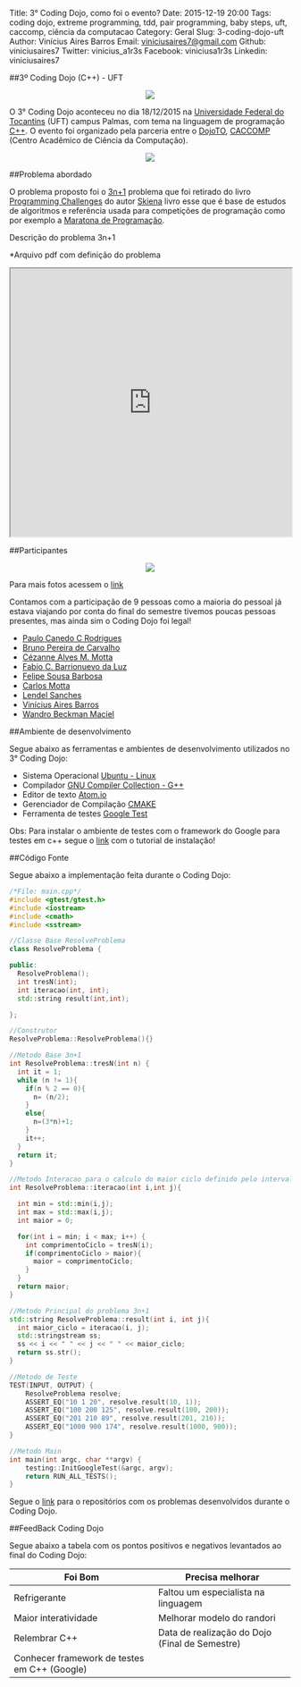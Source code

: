 Title: 3° Coding Dojo, como foi o evento?
Date: 2015-12-19 20:00
Tags: coding dojo, extreme programming, tdd, pair programming, baby steps, uft, caccomp, ciência da computacao
Category: Geral
Slug: 3-coding-dojo-uft
Author: Vinícius Aires Barros
Email:  viniciusaires7@gmail.com
Github: viniciusaires7
Twitter: vinicius_a1r3s
Facebook: viniciusa1r3s
Linkedin: viniciusaires7

##3º Coding Dojo (C++) - UFT

<p align="center">
  <img src="https://raw.githubusercontent.com/dojoto/dojoto.github.io/pelican/content/images/viniciusaires7/3-dojo-banner.jpg"/>
</p>

O 3° Coding Dojo aconteceu no dia 18/12/2015 na <a target="_blank" href="http://www.uft.edu.br">Universidade Federal do Tocantins</a> (UFT) campus Palmas, com tema na linguagem de programação <a target="_blank" href="https://pt.wikipedia.org/wiki/C%2B%2B">C++</a>.
O evento foi organizado pela parceria entre o <a target="_blank" href="http://dojoto.info">DojoTO</a>, <a target="_blank" href="https://www.facebook.com/caccompuft">CACCOMP</a> (Centro Acadêmico de Ciência da Computação).

<p align="center">
  <img src="https://raw.githubusercontent.com/dojoto/dojoto.github.io/pelican/content/images/viniciusaires7/27-03-organizacao-coding-dojo.jpg"/>
</p>

##Problema abordado

O problema proposto foi o [3n+1](https://uva.onlinejudge.org/index.php?option=com_onlinejudge&Itemid=8&page=show_problem&problem=36) problema que foi retirado do livro [Programming Challenges](http://www.programming-challenges.com/) do autor [Skiena](http://www3.cs.stonybrook.edu/~skiena/) livro esse que é base de estudos de algoritmos e referência usada para competições de programação como por exemplo a [Maratona de Programação](http://maratona.ime.usp.br/).

Descrição do problema 3n+1

*Arquivo pdf com definição do problema

<iframe src="https://drive.google.com/file/d/0BwOxXBIiBMq4ZXpUdzFVNEhfYkU/preview" width="100%" height="480"></iframe>

##Participantes

<p align="center">
  <img src="https://raw.githubusercontent.com/dojoto/dojoto.github.io/pelican/content/images/viniciusaires7/coding-dojo-18-12-2015.jpg"/>
</p>

Para mais fotos acessem o [link](https://goo.gl/photos/RoLwwdiiWEd857Un6)

Contamos com a participação de 9 pessoas como a maioria do pessoal já estava viajando por conta do final do semestre tivemos poucas pessoas presentes, mas ainda sim o Coding Dojo foi legal!

- [Paulo Canedo C Rodrigues](https://www.facebook.com/paulocanedo)
- [Bruno Pereira de Carvalho](https://www.facebook.com/bruno.p.carvalho.754)
- [Cézanne Alves M. Motta](https://www.facebook.com/cezanne.alves)
- [Fabio C. Barrionuevo da Luz](https://www.facebook.com/fabiocbarrionuevo)
- [Felipe Sousa Barbosa](https://www.facebook.com/felipe.sousabarbosa.3)
- [Carlos Motta](https://www.facebook.com/carloscasca)
- [Lendel Sanches](https://www.facebook.com/Lendelsanches)
- [Vinícius Aires Barros](https://www.facebook.com/viniciusa1r3s)
- [Wandro Beckman Maciel](https://www.facebook.com/wandrobeckman)

##Ambiente de desenvolvimento

Segue abaixo as ferramentas e ambientes de desenvolvimento utilizados no 3° Coding Dojo:

- Sistema Operacional [Ubuntu - Linux](http://www.ubuntu.com)
- Compilador [GNU Compiler Collection - G++](https://gcc.gnu.org/)
- Editor de texto [Atom.io](http://www.atom.io)
- Gerenciador de Compilação [CMAKE](https://cmake.org/)
- Ferramenta de testes [Google Test](https://github.com/google/googletest)

Obs: Para instalar o ambiente de testes com o framework do Google para testes em c++ segue o [link](http://www.eriksmistad.no/getting-started-with-google-test-on-ubuntu/) com o tutorial de instalação!

##Código Fonte

Segue abaixo a implementação feita durante o Coding Dojo:

```c++
/*File: main.cpp*/
#include <gtest/gtest.h>
#include <iostream>
#include <cmath>
#include <sstream>

//Classe Base ResolveProblema
class ResolveProblema {

public:
  ResolveProblema();
  int tresN(int);
  int iteracao(int, int);
  std::string result(int,int);

};

//Construtor
ResolveProblema::ResolveProblema(){}

//Metodo Base 3n+1
int ResolveProblema::tresN(int n) {
  int it = 1;
  while (n != 1){
    if(n % 2 == 0){
      n= (n/2);
    }
    else{
      n=(3*n)+1;
    }
    it++;
  }
  return it;
}

//Metodo Interacao para o calculo do maior ciclo definido pelo intervalo i -> j
int ResolveProblema::iteracao(int i,int j){

  int min = std::min(i,j);
  int max = std::max(i,j);
  int maior = 0;

  for(int i = min; i < max; i++) {
    int comprimentoCiclo = tresN(i);
    if(comprimentoCiclo > maior){
      maior = comprimentoCiclo;
    }
  }
  return maior;
}

//Metodo Principal do problema 3n+1
std::string ResolveProblema::result(int i, int j){
  int maior_ciclo = iteracao(i, j);
  std::stringstream ss;
  ss << i << " " << j << " " << maior_ciclo;
  return ss.str();
}

//Metodo de Teste
TEST(INPUT, OUTPUT) {
    ResolveProblema resolve;
    ASSERT_EQ("10 1 20", resolve.result(10, 1));
	ASSERT_EQ("100 200 125", resolve.result(100, 200));
	ASSERT_EQ("201 210 89", resolve.result(201, 210));
	ASSERT_EQ("1000 900 174", resolve.result(1000, 900));
}

//Metodo Main
int main(int argc, char **argv) {
    testing::InitGoogleTest(&argc, argv);
    return RUN_ALL_TESTS();
}
```

Segue o [link](https://github.com/dojoto/arquivos-dojos) para o repositórios com os problemas desenvolvidos durante o Coding Dojo.

##FeedBack Coding Dojo

Segue abaixo a tabela com os pontos positivos e negativos levantados ao final do Coding Dojo:

|Foi Bom|Precisa melhorar|
|---|---|
|Refrigerante|Faltou um especialista na linguagem|
|Maior interatividade|Melhorar modelo do randori|
|Relembrar C++|Data de realização do Dojo (Final de Semestre)|
|Conhecer framework de testes em C++ (Google)||
